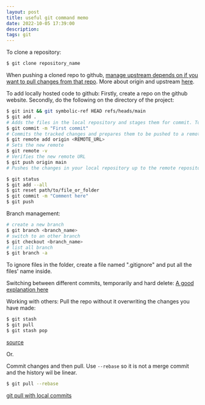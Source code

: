 ```yaml
---
layout: post
title: useful git command memo
date: 2022-10-05 17:39:00
description: 
tags: git
---
```


To clone a repository: 
```bash
$ git clone repository_name
```
When pushing a cloned repo to github, [manage upstream depends on if you want to pull changes from that repo](https://stackoverflow.com/questions/18200248/cloning-a-repo-from-someone-elses-github-and-pushing-it-to-a-repo-on-my-github). More about origin and upstream [here](https://stackoverflow.com/questions/9257533/what-is-the-difference-between-origin-and-upstream-on-github).

To add locally hosted code to github: 
Firstly, create a repo on the github website. 
Secondly, do the following on the directory of the project: 
``` bash
$ git init && git symbolic-ref HEAD refs/heads/main
$ git add .
# Adds the files in the local repository and stages them for commit. To unstage a file or a folder, use 'git reset YOUR-FILE-OR-FOLDER'.
$ git commit -m "First commit"
# Commits the tracked changes and prepares them to be pushed to a remote repository. To remove this commit and modify the file, use 'git reset --soft HEAD~1' and commit and add the file again.
$ git remote add origin <REMOTE_URL>
# Sets the new remote
$ git remote -v
# Verifies the new remote URL
$ git push origin main
# Pushes the changes in your local repository up to the remote repository you specified as the origin
```

``` bash
$ git status
$ git add --all
$ git reset path/to/file_or_folder
$ git commit -m "Comment here"
$ git push
```

Branch management:
```bash
# create a new branch
$ git branch <branch_name>
# switch to an other branch
$ git checkout <branch_name>
# list all branch
$ git branch -a
```

To ignore files in the folder, create a file named ".gitignore" and put all the files' name inside.

Switching between different commits, temporarily and hard delete:
[A good explanation here](https://stackoverflow.com/questions/4114095/how-do-i-revert-a-git-repository-to-a-previous-commit)

Working with others:
Pull the repo without it overwriting the changes you have made:
```bash
$ git stash
$ git pull
$ git stash pop
```
[source](https://stackoverflow.com/questions/19216411/how-do-i-pull-files-from-remote-without-overwriting-local-files)

Or.

Commit changes and then pull. Use `--rebase` so it is not a merge commit and the history wil be linear.
```bash
$ git pull --rebase
```
[git pull with local commits](https://happygitwithr.com/pull-tricky.html#git-pull-with-local-commits)